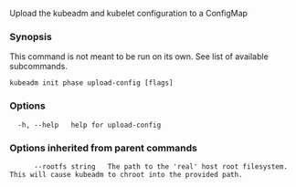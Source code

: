 
Upload the kubeadm and kubelet configuration to a ConfigMap

### Synopsis

This command is not meant to be run on its own. See list of available subcommands.

```
kubeadm init phase upload-config [flags]
```

### Options

```
  -h, --help   help for upload-config
```

### Options inherited from parent commands

```
      --rootfs string   The path to the 'real' host root filesystem. This will cause kubeadm to chroot into the provided path.
```
